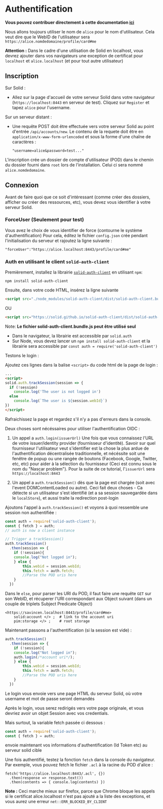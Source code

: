 Authentification
===

**Vous pouvez contribuer directement à cette documentation [ici](https://hackmd.io/xA03xNjdQfOqAzLXbghPlQ?both)**


Nous allons toujours utiliser le nom de `alice` pour le nom d'utilisateur.
Cela veut dire que le WebID de l'utilisateur sera `https://alice.nomdedomaine/profile/card#me`

**Attention :** Dans le cadre d'une utilisation de Solid en localhost, vous devrez ajouter dans vos navigateurs une exception de certificat pour `localhost` et `alice.localhost` (et pour tout autre utilisateur)

## Inscription


Sur Solid :
* Allez sur la page d'accueil de votre serveur Solid dans votre navigateur (`https://localhost:8443` en serveur de test). Cliquez sur `Register` et tapez `alice` pour l'username.

Sur un serveur distant : 
* Une requête POST doit être effectuée vers votre serveur Solid au point d'entrée `/api/accounts/new`. Le contenu de la requete doit être en `application/x-www-form-urlencoded` et sous la forme d'une chaîne de caractères : 
    ```
    "username=alice&password=test..."
    ```

 L'inscription crée un dossier de compte d'utilisateur (POD) dans le chemin du dossier fourni dans `root` lors de l'installation.
Celui ci sera nommé `alice.nomdedomaine`.

## Connexion

Avant de faire quoi que ce soit d'intéressant (comme créer des dossiers, afficher ou créer des ressources, etc), vous devez vous identifier à votre serveur Solid.

### ForceUser (Seulement pour test)

Vous avez le choix de vous identifier de force (contourne le système d'authentification)
Pour cela, éditez le fichier `config.json` crée pendant l'initialisation du serveur et rajoutez la ligne suivante : 

```
"forceUser":"https://alice.localhost:8443/profile/card#me"
```

### Auth en utilisant le client `solid-auth-client`

Premièrement, installez la librairie [`solid-auth-client`](https://github.com/solid/solid-auth-client) en utilisant `npm`: 

```
npm install solid-auth-client
```

Ensuite, dans votre code HTML, insérez la ligne suivante 

```HTML
<script src="./node_modules/solid-auth-client/dist/solid-auth-client.bundle.js"></script>
```

OU

```HTML
<script src="https://solid.github.io/solid-auth-client/dist/solid-auth-client.bundle.js"></script>
```

Note: **Le fichier solid-auth-client.bundle.js peut être utilisé seul**

* Dans le navigateur, la librairie est accessible par `solid.auth`
* Sur Node, vous devez lancer un `npm install solid-auth-client` et la librairie sera accessible par `const auth = require('solid-auth-client')`

Testons le login : 

Ajoutez ces lignes dans la balise `<script>` du code html de la page de login : 

```HTML
...
<script>
solid.auth.trackSession(session => {
  if (!session)
    console.log('The user is not logged in')
  else
    console.log(`The user is ${session.webId}`)
})
</script>
```

Rafraichissez la page et regardez s'il n'y a pas d'erreurs dans la console. 

Deux choses sont nécéssaires pour utiliser l'authentification OIDC : 
1. Un appel a `auth.login(issuerUrl)` Une fois que vous connaissez l'URL de votre issuer/identity provider (fournisseur d'identité). 
Savoir sur quel fournisseur l'utilisateur veut s'identifier est la chose la plus ardue de l'authentification décentralisée traditionnelle, et nécéssite soit une fenêtre de popup ou une rangée de boutons (Facebook, Google, Twitter, etc, etc) pour aider à la sélection du fournisseur (Ceci est connu sous le nom du "Nascar problem").
Pour la suite de ce tutorial, l'`issuerUrl` sera `https://localhost:8443`

2. Un appel a `auth.trackSession()` dès que la page est chargée (soit avec l'event DOMContentLoaded ou autre).
Ceci fait deux choses - Ca détecte si un utilisateur s'est identifié (et a sa session sauvegardée dans le `localStore`), et aussi traite la redirection post-login

Ajoutons l'appel à `auth.trackSession()` et voyons à quoi ressemble une session non authentifiée : 

```javascript
const auth = require('solid-auth-client');
const { fetch } = auth;
// auth is now a client instance

// Trigger a trackSession()
auth.trackSession()
  .then(session => {
    if (!session){
    console.log("Not logged in");
    } else {
        this.webid = session.webId;
        this.fetch = auth.fetch;
        //Parse the POD uris here
    }
  })
```

Dans le `else`, pour parser les URI du POD, il faut faire une requête `GET` sur son WebID, et récuperer
l'URI correspondant aux Object suivant (dans un couple de triplets Subject Predicate Object)

```turtle
<https://savincen.localhost:8443/profile/card#me>
    solid:account </> ;  # link to the account uri
    pim:storage </> ;    # root storage
```

Maintenant passons a l'authentification (si la session est vide) : 

```javascript
auth.trackSession()
  .then(session => {
    if (!session){
    console.log("Not logged in");
    auth.login(/*account uri*/);
    } else {
        this.webid = session.webId;
        this.fetch = auth.fetch;
        //Parse the POD uris here
    }
  })
```

Le login vous envoie vers une page HTML du serveur Solid, où votre username et mot de passe seront demandés

Après le login, vous serez redirigés vers votre page originale, et vous devriez avoir un objet Session avec vos credentials.

Mais surtout, la variable fetch passée ci dessous :

```javascript
const auth = require('solid-auth-client');
const { fetch } = auth;
```

envoie maintenant vos informations d'authentification (Id Token etc) au serveur solid cible

Une fois authentifié, testez la fonction `fetch` dans la console du navigateur. 
Par exemple, vous pouvez fetch le fichier `.acl` à la racine du POD d'alice : 

```
fetch('https://alice.localhost:8443/.acl', {})
  .then(response => response.text())
  .then(contents => { console.log(contents) })
```

**Note :** Ceci marche mieux sur firefox, parce que Chrome bloque les appels si le certificat alice.localhost n'est pas ajouté a la liste des exceptions, et vous aurez une erreur `net::ERR_BLOCKED_BY_CLIENT`
